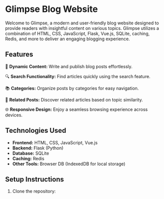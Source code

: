 # Glimpse Blog Website

Welcome to Glimpse, a modern and user-friendly blog website designed to provide readers with insightful content on various topics. Glimpse utilizes a combination of HTML, CSS, JavaScript, Flask, Vue.js, SQLite, caching, Redis, and more to deliver an engaging blogging experience.

## Features

📝 **Dynamic Content:** Write and publish blog posts effortlessly.

🔍 **Search Functionality:** Find articles quickly using the search feature.

📚 **Categories:** Organize posts by categories for easy navigation.

🔗 **Related Posts:** Discover related articles based on topic similarity.

🌐 **Responsive Design:** Enjoy a seamless browsing experience across devices.

## Technologies Used

- **Frontend:** HTML, CSS, JavaScript, Vue.js
- **Backend:** Flask (Python)
- **Database:** SQLite
- **Caching:** Redis
- **Other Tools:** Browser DB (IndexedDB for local storage)

## Setup Instructions

1. Clone the repository:
